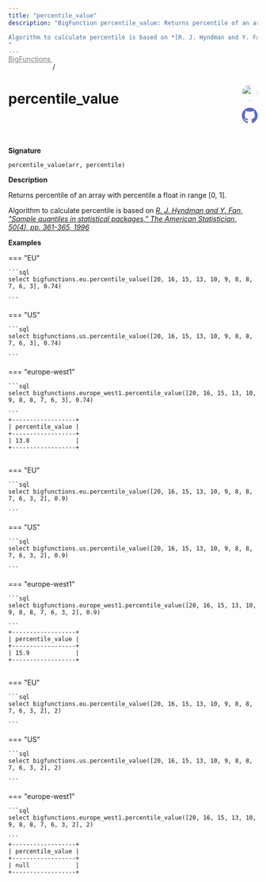```yaml
---
title: "percentile_value"
description: "BigFunction percentile_value: Returns percentile of an array with percentile a float in range [0, 1].

Algorithm to calculate percentile is based on *[R. J. Hyndman and Y. Fan, "Sample quantiles in statistical packages," The American Statistician, 50(4), pp. 361-365, 1996](https://www.amherst.edu/media/view/129116/original/Sample+Quantiles.pdf)*
"
---
```


<a style="color: gray; position: relative; top: -1rem" href="..">BigFunctions </a> / 

# percentile_value


<div style="position: relative; top: -4rem; margin-bottom:  -2rem; text-align: right; z-index: 9999;">
  
  <a href="https://www.linkedin.com/in/shivamsingh012/" title="Author: Shivam Singh" target="_blank">
    <img src="https://media.licdn.com/dms/image/D4D03AQERv0qwECH0DA/profile-displayphoto-shrink_200_200/0/1675233460732?e=1686182400&v=beta&t=HqngiSx5zd4llZStwf3L0k2T_pE8qvnEj7NguWNJTOo" width="32" style=" border-radius: 50% !important">
  </a>
  
  <a href="percentile_value.yaml" title="Edit on GitHub" target="_blank"><svg xmlns="http://www.w3.org/2000/svg" width="32" height="32" viewBox="0 0 24 24"><path fill="#5d6cc0" d="M12 0c-6.626 0-12 5.373-12 12 0 5.302 3.438 9.8 8.207 11.387.599.111.793-.261.793-.577v-2.234c-3.338.726-4.033-1.416-4.033-1.416-.546-1.387-1.333-1.756-1.333-1.756-1.089-.745.083-.729.083-.729 1.205.084 1.839 1.237 1.839 1.237 1.07 1.834 2.807 1.304 3.492.997.107-.775.418-1.305.762-1.604-2.665-.305-5.467-1.334-5.467-5.931 0-1.311.469-2.381 1.236-3.221-.124-.303-.535-1.524.117-3.176 0 0 1.008-.322 3.301 1.23.957-.266 1.983-.399 3.003-.404 1.02.005 2.047.138 3.006.404 2.291-1.552 3.297-1.23 3.297-1.23.653 1.653.242 2.874.118 3.176.77.84 1.235 1.911 1.235 3.221 0 4.609-2.807 5.624-5.479 5.921.43.372.823 1.102.823 2.222v3.293c0 .319.192.694.801.576 4.765-1.589 8.199-6.086 8.199-11.386 0-6.627-5.373-12-12-12z"/></svg></a>
</div>



**Signature** 
```
percentile_value(arr, percentile)
```

**Description**

Returns percentile of an array with percentile a float in range [0, 1].

Algorithm to calculate percentile is based on *[R. J. Hyndman and Y. Fan, "Sample quantiles in statistical packages," The American Statistician, 50(4), pp. 361-365, 1996](https://www.amherst.edu/media/view/129116/original/Sample+Quantiles.pdf)*






**Examples**













=== "EU"

    ```sql
    select bigfunctions.eu.percentile_value([20, 16, 15, 13, 10, 9, 8, 8, 7, 6, 3], 0.74)
    
    ```




=== "US"

    ```sql
    select bigfunctions.us.percentile_value([20, 16, 15, 13, 10, 9, 8, 8, 7, 6, 3], 0.74)
    
    ```




=== "europe-west1"

    ```sql
    select bigfunctions.europe_west1.percentile_value([20, 16, 15, 13, 10, 9, 8, 8, 7, 6, 3], 0.74)
    
    ```









<pre style="margin-top: -1rem;">
<code style="padding-top: 0px; padding-bottom: 0px;">+------------------+
| percentile_value |
+------------------+
| 13.8             |
+------------------+
</code>
</pre>



















=== "EU"

    ```sql
    select bigfunctions.eu.percentile_value([20, 16, 15, 13, 10, 9, 8, 8, 7, 6, 3, 2], 0.9)
    
    ```




=== "US"

    ```sql
    select bigfunctions.us.percentile_value([20, 16, 15, 13, 10, 9, 8, 8, 7, 6, 3, 2], 0.9)
    
    ```




=== "europe-west1"

    ```sql
    select bigfunctions.europe_west1.percentile_value([20, 16, 15, 13, 10, 9, 8, 8, 7, 6, 3, 2], 0.9)
    
    ```









<pre style="margin-top: -1rem;">
<code style="padding-top: 0px; padding-bottom: 0px;">+------------------+
| percentile_value |
+------------------+
| 15.9             |
+------------------+
</code>
</pre>



















=== "EU"

    ```sql
    select bigfunctions.eu.percentile_value([20, 16, 15, 13, 10, 9, 8, 8, 7, 6, 3, 2], 2)
    
    ```




=== "US"

    ```sql
    select bigfunctions.us.percentile_value([20, 16, 15, 13, 10, 9, 8, 8, 7, 6, 3, 2], 2)
    
    ```




=== "europe-west1"

    ```sql
    select bigfunctions.europe_west1.percentile_value([20, 16, 15, 13, 10, 9, 8, 8, 7, 6, 3, 2], 2)
    
    ```









<pre style="margin-top: -1rem;">
<code style="padding-top: 0px; padding-bottom: 0px;">+------------------+
| percentile_value |
+------------------+
| null             |
+------------------+
</code>
</pre>









